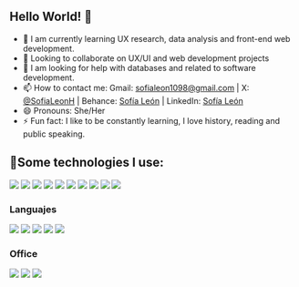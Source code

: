 ## Hello World! 👋

- 🌱 I am currently learning UX research, data analysis and front-end web development.
- 👯 Looking to collaborate on UX/UI and web development projects
- 🤔 I am looking for help with databases and related to software development.
- 📫 How to contact me: Gmail: sofialeon1098@gmail.com | X: [@SofiaLeonH](https://twitter.com/SofiaLeonH) | Behance: [Sofía León](https://www.behance.net/sofalen3) | LinkedIn: [Sofía León](https://www.linkedin.com/in/sof%C3%ADa-le%C3%B3n-895233260/)
- 😄 Pronouns: She/Her
- ⚡ Fun fact: I like to be constantly learning, I love history, reading and public speaking.


## 🎯Some technologies I use:
 
<img src="https://img.shields.io/badge/Wix-000?style=for-the-badge&logo=wix&logoColor=white" /> <img src="https://img.shields.io/badge/Wordpress-21759B?style=for-the-badge&logo=wordpress&logoColor=white" />
<img src="https://img.shields.io/badge/Adobe%20Photoshop-31A8FF?style=for-the-badge&logo=Adobe%20Photoshop&logoColor=black" />
<img src="https://img.shields.io/badge/Canva-%2300C4CC.svg?&style=for-the-badge&logo=Canva&logoColor=white" />
<img src="https://img.shields.io/badge/Figma-F24E1E?style=for-the-badge&logo=figma&logoColor=white" />
<img src="https://img.shields.io/badge/Behance-0054F7?style=for-the-badge&logo=behance&logoColor=white" />
<img src="https://img.shields.io/badge/Coursera-0056D2?style=for-the-badge&logo=Coursera&logoColor=white" />
<img src="https://img.shields.io/badge/RStudio-75AADB?style=for-the-badge&logo=RStudio&logoColor=white" />
<img src="https://img.shields.io/badge/Visual_Studio_Code-0078D4?style=for-the-badge&logo=visual%20studio%20code&logoColor=white" />
<img src="https://img.shields.io/badge/GitHub-100000?style=for-the-badge&logo=github&logoColor=white" />

### Languajes

<img src="https://img.shields.io/badge/C-00599C?style=for-the-badge&logo=c&logoColor=white" /> <img src="https://img.shields.io/badge/CSS3-1572B6?style=for-the-badge&logo=css3&logoColor=white" />
<img src="https://img.shields.io/badge/HTML5-E34F26?style=for-the-badge&logo=html5&logoColor=white" />
<img src="https://img.shields.io/badge/JavaScript-323330?style=for-the-badge&logo=javascript&logoColor=F7DF1E" />
<img src="https://img.shields.io/badge/R-276DC3?style=for-the-badge&logo=r&logoColor=white" />

### Office

<img src="https://img.shields.io/badge/Microsoft_Office-D83B01?style=for-the-badge&logo=microsoft-office&logoColor=white" /> <img src="https://img.shields.io/badge/Notion-000000?style=for-the-badge&logo=notion&logoColor=white" />
<img src="https://img.shields.io/badge/Prezi-3181FF?style=for-the-badge&logo=prezi&logoColor=white" />








